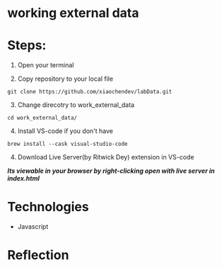 # working external data


# Steps:

1. Open your terminal

2. Copy repository to your local file
```
git clone https://github.com/xiaochendev/labData.git
```

3. Change direcotry to work_external_data
```
cd work_external_data/
```

4. Install VS-code if you don't have
```
brew install --cask visual-studio-code
```

4. Download Live Server(by Ritwick Dey) extension in VS-code

***Its viewable in your browser by right-clicking open with live server in index.html***


# Technologies
- Javascript



# Reflection
